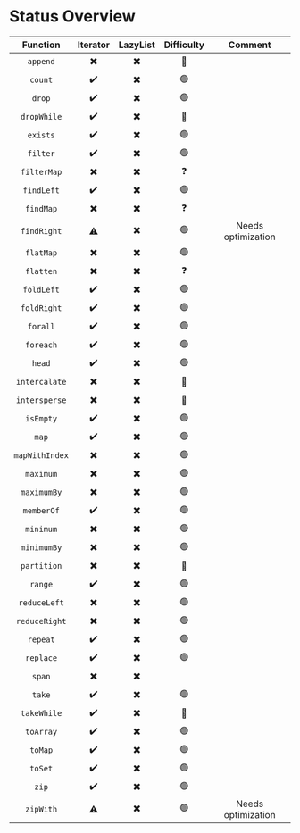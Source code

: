 # Status Overview

|  Function      | Iterator                 | LazyList                 | Difficulty     | Comment |
| :--------:     | :------:                 | :------:                 | :--------:     | :-----: |
| `append`       | :heavy_multiplication_x: | :heavy_multiplication_x: | :red_circle:   |         |
| `count`        | :heavy_check_mark:       | :heavy_multiplication_x: | :green_circle: |         |
| `drop`         | :heavy_check_mark:       | :heavy_multiplication_x: | :green_circle: |         |
| `dropWhile`    | :heavy_check_mark:       | :heavy_multiplication_x: | :red_circle:   |         |
| `exists`       | :heavy_check_mark:       | :heavy_multiplication_x: | :green_circle: |         |
| `filter`       | :heavy_check_mark:       | :heavy_multiplication_x: | :green_circle: |         |
| `filterMap`    | :heavy_multiplication_x: | :heavy_multiplication_x: | :question:     |         |
| `findLeft`     | :heavy_check_mark:       | :heavy_multiplication_x: | :green_circle: |         |
| `findMap`      | :heavy_multiplication_x: | :heavy_multiplication_x: | :question:     |         |
| `findRight`    | :warning:                | :heavy_multiplication_x: | :green_circle: | Needs optimization |
| `flatMap`      | :heavy_multiplication_x: | :heavy_multiplication_x: | :green_circle: |         |
| `flatten`      | :heavy_multiplication_x: | :heavy_multiplication_x: | :question:     |         |
| `foldLeft`     | :heavy_check_mark:       | :heavy_multiplication_x: | :green_circle: |         |
| `foldRight`    | :heavy_check_mark:       | :heavy_multiplication_x: | :green_circle: |         |
| `forall`       | :heavy_check_mark:       | :heavy_multiplication_x: | :green_circle: |         |
| `foreach`      | :heavy_check_mark:       | :heavy_multiplication_x: | :green_circle: |         |
| `head`         | :heavy_check_mark:       | :heavy_multiplication_x: | :green_circle: |         |
| `intercalate`  | :heavy_multiplication_x: | :heavy_multiplication_x: | :red_circle:   |         |
| `intersperse`  | :heavy_multiplication_x: | :heavy_multiplication_x: | :red_circle:   |         |
| `isEmpty`      | :heavy_check_mark:       | :heavy_multiplication_x: | :green_circle: |         |
| `map`          | :heavy_check_mark:       | :heavy_multiplication_x: | :green_circle: |         |
| `mapWithIndex` | :heavy_multiplication_x: | :heavy_multiplication_x: | :green_circle: |         |
| `maximum`      | :heavy_multiplication_x: | :heavy_multiplication_x: | :green_circle: |         |
| `maximumBy`    | :heavy_multiplication_x: | :heavy_multiplication_x: | :green_circle: |         |
| `memberOf`     | :heavy_check_mark:       | :heavy_multiplication_x: | :green_circle: |         |
| `minimum`      | :heavy_multiplication_x: | :heavy_multiplication_x: | :green_circle: |         |
| `minimumBy`    | :heavy_multiplication_x: | :heavy_multiplication_x: | :green_circle: |         |
| `partition`    | :heavy_multiplication_x: | :heavy_multiplication_x: | :red_circle:   |         |
| `range`        | :heavy_check_mark:       | :heavy_multiplication_x: | :green_circle: |         |
| `reduceLeft`   | :heavy_multiplication_x: | :heavy_multiplication_x: | :green_circle: |         |
| `reduceRight`  | :heavy_multiplication_x: | :heavy_multiplication_x: | :green_circle: |         |
| `repeat`       | :heavy_check_mark:       | :heavy_multiplication_x: | :green_circle: |         |
| `replace`      | :heavy_check_mark:       | :heavy_multiplication_x: | :green_circle: |         |
| `span`         | :heavy_multiplication_x: | :heavy_multiplication_x: |                |         |
| `take`         | :heavy_check_mark:       | :heavy_multiplication_x: | :green_circle: |         |
| `takeWhile`    | :heavy_check_mark:       | :heavy_multiplication_x: | :red_circle:   |         |
| `toArray`      | :heavy_check_mark:       | :heavy_multiplication_x: | :green_circle: |         |
| `toMap`        | :heavy_check_mark:       | :heavy_multiplication_x: | :green_circle: |         |
| `toSet`        | :heavy_check_mark:       | :heavy_multiplication_x: | :green_circle: |         |
| `zip`          | :heavy_check_mark:       | :heavy_multiplication_x: | :green_circle: |         |
| `zipWith`      | :warning:                | :heavy_multiplication_x: | :green_circle: | Needs optimization |
